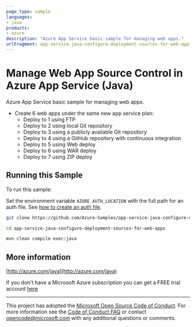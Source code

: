 ```yaml
---
page_type: sample
languages:
- java
products:
- azure
description: "Azure App Service basic sample for managing web apps."
urlFragment: app-service-java-configure-deployment-sources-for-web-apps
---
```


# Manage Web App Source Control in Azure App Service (Java)


  Azure App Service basic sample for managing web apps.
   - Create 6 web apps under the same new app service plan:
     - Deploy to 1 using FTP
     - Deploy to 2 using local Git repository
     - Deploy to 3 using a publicly available Git repository
     - Deploy to 4 using a GitHub repository with continuous integration
     - Deploy to 5 using Web deploy
     - Deploy to 6 using WAR deploy
     - Deploy to 7 using ZIP deploy
 

## Running this Sample ##

To run this sample:

Set the environment variable `AZURE_AUTH_LOCATION` with the full path for an auth file. See [how to create an auth file](https://github.com/Azure/azure-libraries-for-java/blob/master/AUTH.md).

```bash
git clone https://github.com/Azure-Samples/app-service-java-configure-deployment-sources-for-web-apps.git

cd app-service-java-configure-deployment-sources-for-web-apps

mvn clean compile exec:java
```

## More information ##

[http://azure.com/java](http://azure.com/java)

If you don't have a Microsoft Azure subscription you can get a FREE trial account [here](http://go.microsoft.com/fwlink/?LinkId=330212)

---

This project has adopted the [Microsoft Open Source Code of Conduct](https://opensource.microsoft.com/codeofconduct/). For more information see the [Code of Conduct FAQ](https://opensource.microsoft.com/codeofconduct/faq/) or contact [opencode@microsoft.com](mailto:opencode@microsoft.com) with any additional questions or comments.
